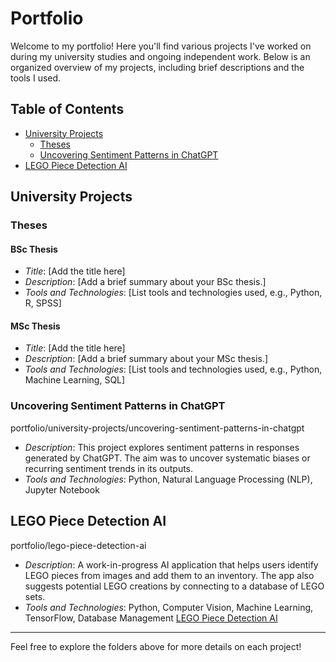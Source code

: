 # Portfolio

Welcome to my portfolio! Here you'll find various projects I've worked on during my university studies and ongoing independent work. Below is an organized overview of my projects, including brief descriptions and the tools I used.

## Table of Contents
- [University Projects](#university-projects)
  - [Theses](#theses)
  - [Uncovering Sentiment Patterns in ChatGPT](#uncovering-sentiment-patterns-in-chatgpt)
- [LEGO Piece Detection AI](#lego-piece-detection-ai)

## University Projects

### Theses



#### BSc Thesis
- *Title*: [Add the title here]
- *Description*: [Add a brief summary about your BSc thesis.]
- *Tools and Technologies*: [List tools and technologies used, e.g., Python, R, SPSS]

#### MSc Thesis
- *Title*: [Add the title here]
- *Description*: [Add a brief summary about your MSc thesis.]
- *Tools and Technologies*: [List tools and technologies used, e.g., Python, Machine Learning, SQL]

### Uncovering Sentiment Patterns in ChatGPT

portfolio/university-projects/uncovering-sentiment-patterns-in-chatgpt

- *Description*: This project explores sentiment patterns in responses generated by ChatGPT. The aim was to uncover systematic biases or recurring sentiment trends in its outputs.
- *Tools and Technologies*: Python, Natural Language Processing (NLP), Jupyter Notebook

## LEGO Piece Detection AI

portfolio/lego-piece-detection-ai

- *Description*: A work-in-progress AI application that helps users identify LEGO pieces from images and add them to an inventory. The app also suggests potential LEGO creations by connecting to a database of LEGO sets.
- *Tools and Technologies*: Python, Computer Vision, Machine Learning, TensorFlow, Database Management
[LEGO Piece Detection AI](https://github.com/jenototh/portfolio/tree/main/lego-piece-detection-ai)
---

Feel free to explore the folders above for more details on each project!
